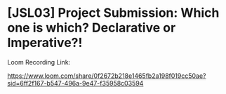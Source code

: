 # [JSL03] Project Submission: Which one is which? Declarative or Imperative?!

Loom Recording Link:

https://www.loom.com/share/0f2672b218e1465fb2a198f019cc50ae?sid=6ff2f167-b547-496a-9e47-f35958c03594


